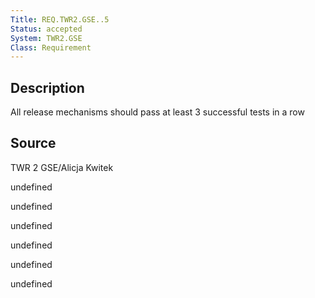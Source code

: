 ```yaml
---
Title: REQ.TWR2.GSE..5
Status: accepted
System: TWR2.GSE
Class: Requirement
---
```


## Description

All release mechanisms should pass at least 3 successful tests in a row

## Source

TWR 2 GSE/Alicja Kwitek


undefined

undefined

undefined

undefined

undefined

undefined